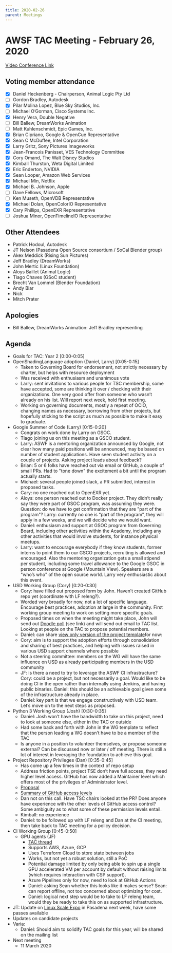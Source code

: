 ```yaml
---
title: 2020-02-26
parent: Meetings
---
```

# **AWSF TAC Meeting - February 26, 2020**

[Video Conference Link](https://zoom.us/j/757849640)

## Voting member attendance

* [x] Daniel Heckenberg - Chairperson, Animal Logic Pty Ltd
* [ ] Gordon Bradley, Autodesk
* [x] Pilar Molina Lopez, Blue Sky Studios, Inc.
* [ ] Michael O’Gorman, Cisco Systems Inc.
* [x] Henry Vera, Double Negative
* [ ] Bill Ballew, DreamWorks Animation
* [ ] Matt Kuhlenschmidt, Epic Games, Inc.
* [x] Brian Cipriano, Google & OpenCue Representative
* [x] Sean C McDuffee, Intel Corporation
* [x] Larry Gritz, Sony Pictures Imageworks
* [x] Jean-Francois Panisset, VES Technology Committee
* [x] Cory Omand, The Walt Disney Studios
* [x] Kimball Thurston, Weta Digital Limited
* [x] Eric Enderton, NVIDIA
* [x] Sean Looper, Amazon Web Services
* [x] Michael Min, Netflix
* [x] Michael B. Johnson, Apple
* [ ] Dave Fellows, Microsoft
* [ ] Ken Museth, OpenVDB Representative
* [x] Michael Dolan, OpenColorIO Representative
* [x] Cary Phillips, OpenEXR Representative
* [ ] Joshua Minor, OpenTimelineIO Representative

## Other Attendees

* Patrick Hodoul, Autodesk
* JT Nelson (Pasadena Open Source consortium / SoCal Blender group)
* Akex Meddick (Rising Sun Pictures)
* Jeff Bradley (DreamWorks)
* John Mertic (Linux Foundation)
* Aloys Baillet (Animal Logic)
* Tiago Chaves (GSoC student)
* Brecht Van Lommel (Blender Foundation)
* Andy Biar
* Nick
* Mitch Prater

## Apologies

* Bill Ballew, DreamWorks Animation: Jeff Bradley representing

## Agenda

* Goals for TAC: Year 2 [0:00-0:05]
* OpenShadingLanguage adoption (Daniel, Larry) [0:05-0:15]
    * Taken to Governing Board for endorsement, not strictly necessary by charter, but helps with resource deployment
    * Was received with enthusiasm and unanimous vote
    * Larry: sent invitations to various people for TSC membership, some have accepted, some are thinking it over / checking with their organizations. One very good offer from someone who wasn’t already on his list. Will report next week, hold first meeting.
    * Working on governing documents, mostly a repeat of OCIO, changing names as necessary, borrowing from other projects, but hopefully sticking to the script as much as possible to make it easy to graduate.
* Google Summer of Code (Larry) [0:15-0:20]
    * Congrats on work done by Larry on GSOC.
    * Tiago joining us on this meeting as a GSCO student.
    * Larry: ASWF is a mentoring organization announced by Google, not clear how many paid positions will be announced, may be based on number of student applications. Have seen student activity on a couple of projects. Asking project leads about feedback?
    * Brian: 5 or 6 folks have reached out via email or GitHub, a couple of small PRs. Had to "tone down" the excitement a bit until the program actually starts.
    * Michael: several people joined slack, a PR submitted, interest in proposed tasks.
    * Cary: no one reached out to OpenEXR yet.
    * Aloys: one person reached out to Docker project. They didn’t really say they were part of GSOC program, was assuming they were. Question: do we have to get confirmation that they are "part of the program"? Larry: currently no one is “part of the program”, they will apply in a few weeks, and we will decide who we would want.
    * Daniel: enthusiasm and support at GSOC program from Governing Board, including other activities within the Academy, including any other activities that would involve students, for instance physical meetups.
    * Larry: want to encourage everybody if they know students, former interns to point them to our GSCO projects, recruiting is allowed and encouraged. Also the mentoring organization gets a small stipend per student, including some travel allowance to the Google GSOC in person conference at Google (Mountain View). Speakers are a "who’s who" of the open source world. Larry very enthusiastic about this event.
* USD Working Group (Cory) [0:20-0:30]
    * Cory: have filled out proposed form by John. Haven’t created GitHub repo yet (coordinate with LF releng?).
    * Worded very broadly for now, not a lot of specific language. Encourage best practices, adoption at large in the community. First working group meeting to work on setting more specific goals.
    * Proposed times on when the meeting might take place, John will send out [Doodle poll](https://doodle.com/poll/xhgph9wppqib6d5i) (see link) and will send out email to TAC list. Looking at people on the TAC to propose potential members.
    * Daniel: can share [view only version of the project template](https://docs.google.com/document/d/17MkQziiwpAUjydp39xEBUxIfczhnphq9eUN2s9HK_Gs/edit?usp=sharing)for now:
    * Cory: aim is to support the adoption efforts through consolidation and sharing of best practices, and helping with issues raised in various USD support channels where possible
    * Not a steering committee: members on the WG will have the same influence on USD as already participating members in the USD community
    * JF: is there a need to try to leverage the ASWF CI infrastructure? Cory: could be a project, but not necessarily a goal. Would like to be doing CI in the open rather than internally using Jenkins, and having public binaries. Daniel: this should be an achievable goal given some of the infrastructure already in place.
    * Daniel: key part is that we engage constructively with USD team. Let’s move on to the next steps as proposed.
* Python 3 Working Group (Josh) [0:30-0:35]
    * Daniel: Josh won’t have the bandwidth to take on this project, need to look at someone else, either in the TAC or outside
    * Had some back and forth with John in the WG template to reflect that the person leading a WG doesn’t have to be a member of the TAC
    * Is anyone in a position to volunteer themselves, or propose someone external? Can be discussed now or later / off meeting. There is still a lot of interest in leveraging the foundation to achieve this goal.
* Project Repository Privileges (Dan) [0:35-0:45]
    * Has come up a few times in the context of repo setup
    * Address friction points, project TSE don’t have full access, they need higher level access. GitHub has now added a Maintainer level which offers most of the privileges of Administrator level.
    * [Proposal](https://github.com/AcademySoftwareFoundation/tac/pull/131/files)
    * [Summary of GitHub access levels](https://help.github.com/en/github/setting-up-and-managing-organizations-and-teams/repository-permission-levels-for-an-organization#repository-access-for-each-permission-level)
    * Dan not on this call. Have TSC chairs looked at the PR? Does anyone have experience with the other levels of GitHub access control? Some ambiguity as to what some of these permission levels entail.
    * Kimball: no experience
    * Daniel: to be followed up with LF releng and Dan at the CI meeting, then take back to TAC meeting for a policy decision.
* CI Working Group [0:45-0:50]
    * GPU agents (JF)
        * [TAC thread](https://lists.aswf.io/g/tac/message/1275)
        * Supports AWS, Azure, GCP
        * Uses Terraform Cloud to store state between jobs
        * Works, but not yet a robust solution, still a PoC
        * Potential damage limited by only being able to spin up a single GPU accelerated VM per account by default without raising limits (which requires interaction with CSP support).
        * Azure Pipelines only for now, need to look at GitHub Actions
        * Daniel: asking Sean whether this looks like it makes sense? Sean: can report offline, not too concerned about optimizing for cost.
        * Daniel: logical next step would be to take to LF releng team, would they be ready to take this on as supported infrastructure.
* JT: Update on [Linux Scale Expo](https://www.socallinuxexpo.org/scale/18x) in Pasadena next week, have some passes available
* Updates on candidate projects
* Varia:
    * Daniel: Should aim to solidify TAC goals for this year, will be shared on the mailing list
* Next meeting
    * 11 March 2020
